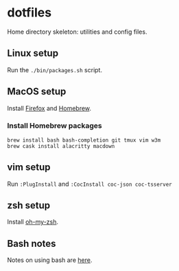 # dotfiles
Home directory skeleton: utilities and config files.

## Linux setup
Run the `./bin/packages.sh` script.

## MacOS setup
Install
[Firefox](https://www.mozilla.org) and
[Homebrew](https://brew.sh/).

### Install Homebrew packages
```
brew install bash bash-completion git tmux vim w3m
brew cask install alacritty macdown
```

## vim setup
Run `:PlugInstall` and `:CocInstall coc-json coc-tsserver`

## zsh setup
Install [oh-my-zsh](https://ohmyz.sh/#install).

## Bash notes
Notes on using bash are [here](bash.md).
